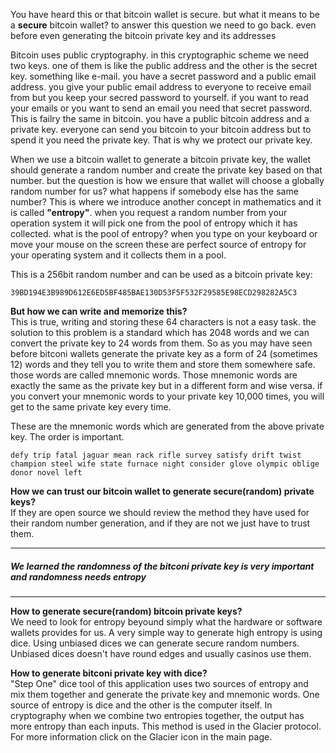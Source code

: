 
You have heard this or that bitcoin wallet is secure. but what it means to be a **secure** bitcoin wallet? to answer this question we need to go back. even before even generating the bitcoin private key and its addresses


Bitcoin uses public cryptography. in this cryptographic scheme we need two keys. one of them is like the public address and the other is the secret key. something like e-mail. you have a secret password and a public email address. you give your public email address to everyone to receive email from but you keep your secred password to yourself. if you want to read your emails or you want to send an email you need that secret password. This is failry the same in bitcoin. you have a public bitcoin address and a private key. everyone can send you bitcoin to your bitcoin address but to spend it you need the private key. That is why we protect our private key.

When we use a bitcoin wallet to generate a bitcoin private key, the wallet should generate a random number and create the private key based on that number. but the question is how we ensure that wallet will choose a globally random number for us? what happens if somebody else has the same number? This is where we introduce another concept in mathematics and it is called **"entropy"**. when you request a random number from your operation system it will pick one from the pool of entropy which it has collected. what is the pool of entropy? when you type on your keyboard or move your mouse on the screen these are perfect source of entropy for your operating system and it collects them in a pool.

This is a 256bit random number and can be used as a bitcoin private key:

<div dir="ltr" class="text-center mb-4 font-weight-bold">
    <code>39BD194E3B989D612E6ED5BF485BAE130D53F5F532F29585E98ECD298282A5C3</code>
</div>

**But how we can write and memorize this?**  
This is true, writing and storing these 64 characters is not a easy task. the solution to this problem is a standard which has 2048 words and we can convert the private key to 24 words from them. So as you may have seen before bitconi wallets generate the private key as a form of 24 (sometimes 12) words and they tell you to write them and store them somewhere safe. those words are called mnemonic words. Those mnemonic words are exactly the same as the private key but in a different form and wise versa. if you convert your mnemonic words to your private key 10,000 times, you will get to the same private key every time.

These are the mnemonic words which are generated from the above private key. The order is important.
<div dir="ltr" class="text-left mb-4 font-weight-bold px-5 mx-5">
    <code>defy trip fatal jaguar mean rack rifle survey satisfy drift twist champion steel wife state furnace night consider glove olympic oblige donor novel left</code>
</div>

**How we can trust our bitcoin wallet to generate secure(random) private keys?**  
If they are open source we should review the method they have used for their random number generation, and if they are not we just have to trust them.

___
##### **We learned the randomness of the bitconi private key is very important and randomness needs entropy**
___

**How to generate secure(random) bitcoin private keys?**  
We need to look for entropy beyound simply what the hardware or software wallets provides for us. A very simple way to generate high entropy is using dice. Using unbiased dices we can generate secure random numbers. Unbiased dices doesn't have round edges and usually casinos use them.

**How to generate bitconi private key with dice?**  
"Step One" dice tool of this application uses two sources of entropy and mix them together and generate the private key and mnemonic words. One source of entropy is dice and the other is the computer itself. In cryptography when we combine two entropies together, the output has more entropy than each inputs. This method is used in the Glacier protocol. For more information click on the Glacier icon in the main page.